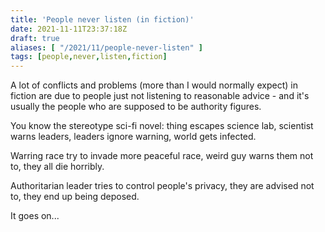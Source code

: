 ```yaml
---
title: 'People never listen (in fiction)'
date: 2021-11-11T23:37:18Z
draft: true
aliases: [ "/2021/11/people-never-listen" ]
tags: [people,never,listen,fiction]
---
```


A lot of conflicts and problems (more than I would normally expect) in fiction are due to people just not listening to reasonable advice - and it's usually the people who are supposed to be authority figures.

You know the stereotype sci-fi novel: thing escapes science lab, scientist warns leaders, leaders ignore warning, world gets infected.

Warring race try to invade more peaceful race, weird guy warns them not to, they all die horribly.

Authoritarian leader tries to control people's privacy, they are advised not to, they end up being deposed.

It goes on...